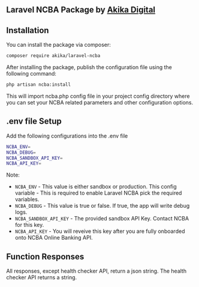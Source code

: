 ## Laravel NCBA Package by [Akika Digital](https://akika.digital)

## Installation

You can install the package via composer:

```bash
composer require akika/laravel-ncba
```

After installing the package, publish the configuration file using the following command:

```bash
php artisan ncba:install
```

This will import ncba.php config file in your project config directory where you can set your NCBA related parameters and other configuration options.

## .env file Setup

Add the following configurations into the .env file

```bash
NCBA_ENV=
NCBA_DEBUG=
NCBA_SANDBOX_API_KEY=
NCBA_API_KEY=
```

Note:

- `NCBA_ENV` - This value is either sandbox or production. This config variable - This is required to enable Laravel NCBA pick the required variables.
- `NCBA_DEBUG` - This value is true or false. If true, the app will write debug logs.
- `NCBA_SANDBOX_API_KEY` - The provided sandbox API Key. Contact NCBA for this key.
- `NCBA_API_KEY` - You will reveive this key after you are fully onboarded onto NCBA Online Banking API.

## Function Responses

All responses, except health checker API, return a json string. The health checker API returns a string.
